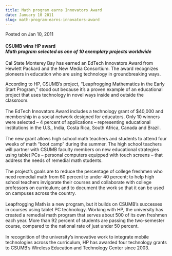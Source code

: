```yaml
---
title: Math program earns Innovators Award
date: January 10 2011
slug: math-program-earns-innovators-award
---
```


 



<span class="date">Posted on Jan 10, 2011    </span>
<h4>CSUMB wins HP award<br>
<em>Math program selected as one of 10 exemplary projects
worldwide</em></br></h4>
<p>Cal State Monterey Bay has earned an EdTech Innovators Award
from Hewlett Packard and the New Media Consortium. The award
recognizes pioneers in education who are using technology in
groundbreaking ways.</p>
<p>According to HP, CSUMB&#x2019;s project, &#x201C;Leapfrogging Mathematics in
the Early Start Program,&#x201D; stood out because it&#x2019;s a proven example
of an educational project that uses technology in novel ways inside
and outside the classroom.<br>
<br>
The EdTech Innovators Award includes a technology grant of $40,000
and membership in a social network designed for educators. Only 10
winners were selected &#x2013; 4 percent of applications &#x2013; representing
educational institutions in the U.S., India, Costa Rica, South
Africa, Canada and Brazil.<br>
<br>
The new grant allows high school math teachers and students to
attend four weeks of math &#x201C;boot camp&#x201D; during the summer. The high
school teachers will partner with CSUMB faculty members on new
educational strategies using tablet PCs &#x2013; personal computers
equipped with touch screens &#x2013; that address the needs of remedial
math students.<br>
<br>
The project&#x2019;s goals are to reduce the percentage of college
freshmen who need remedial math from 60 percent to under 40
percent; to help high school teachers invigorate their courses and
collaborate with college professors on curriculum; and to document
the work so that it can be used on campuses across the
country.<br>
<br>
Leapfrogging Math is a new program, but it builds on CSUMB&#x2019;s
successes in courses using tablet PC technology. Working with HP,
the university has created a remedial math program that serves
about 500 of its own freshmen each year. More than 92 percent of
students are passing the two-semester course, compared to the
national rate of just under 50 percent.<br>
<br>
In recognition of the university&#x2019;s innovative work to integrate
mobile technologies across the curriculum, HP has awarded four
technology grants to CSUMB&#x2019;s Wireless Education and Technology
Center since 2003.<br>
&#xA0;</br></br></br></br></br></br></br></br></br></br></br></p>





 
